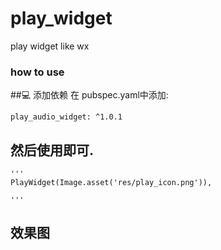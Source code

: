 # play_widget

play widget like wx

### how to use

##💻 添加依赖 在 pubspec.yaml中添加:

    play_audio_widget: ^1.0.1

## 然后使用即可.

    '''
    PlayWidget(Image.asset('res/play_icon.png')),
    
    '''

## 效果图
